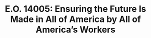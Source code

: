 ---
highlight: "false" 
title: "E.O. 14005: Ensuring the Future Is Made in All of America by All of America’s Workers"
description: "Ensuring the Future is Made in All of America by All of America’s Workforce: The United States Government should, whenever possible, procure goods, products, materials, and services from sources that will help American businesses compete in strategic industries and help America's workers thrive."
url-link: "https://www.federalregister.gov/documents/2021/01/28/2021-02038/ensuring-the-future-is-made-in-all-of-america-by-all-of-americas-workers"
type: "HTML"
gov-only: "false"
is-external: "true"
publication-date: "January 01, 2021"
reading-time: "5"
resource-type: "guidance"
filter: "p-filter"
audience: "contracts-acquisitions"
branded-offerings: "acquisition-policy-it-category"
---